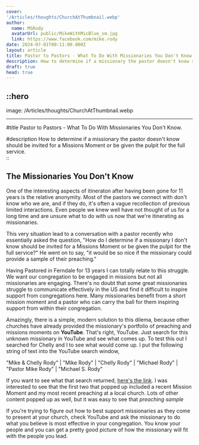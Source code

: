 ```yaml
---
cover: 
'/Articles/thoughts/ChurchAtThumbnail.webp'
author:
  name: MSRody
  avatarUrl: public/MikeWithMicBlue_sm.jpg
  link: https://www.facebook.com/mike.rody
date: 2024-07-01T00:11:00.000Z
layout: article
title: Pastor to Pastors - What To Do With Missionaries You Don't Know.
description: How to determine if a missionary the pastor doesn't know should be invited for a Missions Moment or be given the pulpit for the full service.
draft: true
head: true
---
```


::hero
---
image: 
/Articles/thoughts/ChurchAtThumbnail.webp

---
#title
Pastor to Pastors - What To Do With Missionaries You Don't Know.

#description
How to determine if a missionary the pastor doesn't know should be invited for a Missions Moment or be given the pulpit for the full service.  
::

## The Missionaries You Don't Know

One of the interesting aspects of itineraton after having been gone for 11 years is the relative anonymity. Most of the pastors we connect with don't know who we are, and if they do, it's often a vague recollection of previous limited interactions. Even people we knew well have not thought of us for a long time and are unsure what to do with us now that we're itinerating as missionaries.

This very situation lead to a conversation with a pastor recently who essentially asked the question, "How do I determine if a missionary I don't know should be invited for a Missions Moment or be given the pulpit for the full service?" He went on to say, "it would be so nice if the missionary could provide a sample of their preaching." 

Having Pastored in Ferndale for 13 years I can totally relate to this struggle. We want our congregation to be engaged in missions but not all missionaries are engaging. There's no doubt that some great missionaries struggle to communicate effectively in the US and find it difficult to inspire support from congregations here. Many missionaries benefit from a short mission moment and a pastor who can carry the ball for them inspiring support from within their congregation.

Amazingly, there is a simple, modern solution to this dilema, because other churches have already provided the missionary's portfolio of preaching and missions moments on **YouTube**. That's right, YouTube. Just search for this unknown missionary in YouTube and see what comes up. 
To test this out I searched for Chelly and I to see what would come up. I put the following string of text into the YouTube search window,

"Mike & Chelly Rody" | "Mike Rody" | "Chelly Rody" | "Michael Rody" | "Pastor Mike Rody" |  "Michael S. Rody"

If you want to see what that search returned, [here's the link](https://www.youtube.com/results?search_query=%22Mike+%26+Chelly+Rody%22+%7C+%22Mike+Rody%22+%7C+%22Chelly+Rody%22+%7C+%22Michael+Rody%22+%7C+%22Pastor+Mike+Rody%22+%7C++%22Michael+S.+Rody%22). I was interested to see that the first two that popped up included a recent Mission Moment and my most recent preaching at a local church.  Lots of other content popped up as well, but it was easy to see that *preaching sample*

If you're trying to figure out how to best support missionaries as they come to present at your church, check YouTube and ask the missionary to do what you believe is most effective in your congregation. You know your people and you can get a pretty good picture of how the missionary will fit with the people you lead.

